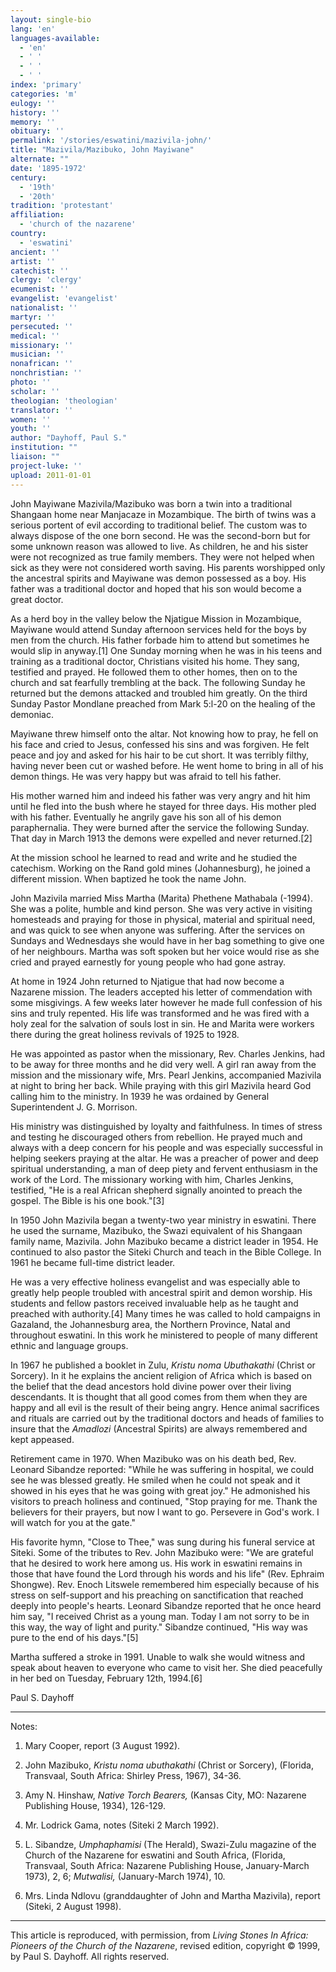 ```yaml
---
layout: single-bio
lang: 'en'
languages-available:
  - 'en'
  - ' '
  - ' '
  - ' '
index: 'primary'
categories: 'm'
eulogy: ''
history: ''
memory: ''
obituary: ''
permalink: '/stories/eswatini/mazivila-john/'
title: "Mazivila/Mazibuko, John Mayiwane"
alternate: ""
date: '1895-1972'
century:
  - '19th'
  - '20th'
tradition: 'protestant'
affiliation:
  - 'church of the nazarene'
country:
  - 'eswatini'
ancient: ''
artist: ''
catechist: ''
clergy: 'clergy'
ecumenist: ''
evangelist: 'evangelist'
nationalist: ''
martyr: ''
persecuted: ''
medical: ''
missionary: ''
musician: ''
nonafrican: ''
nonchristian: ''
photo: ''
scholar: ''
theologian: 'theologian'
translator: ''
women: ''
youth: ''
author: "Dayhoff, Paul S."
institution: ""
liaison: ""
project-luke: ''
upload: 2011-01-01
---
```




John Mayiwane Mazivila/Mazibuko was born a twin into a traditional Shangaan home near Manjacaze in Mozambique. The birth of twins was a serious portent of evil according to traditional belief. The custom was to always dispose of the one born second. He was the second-born but for some unknown reason was allowed to live. As children, he and his sister were not recognized as true family members. They were not helped when sick as they were not considered worth saving. His parents worshipped only the ancestral spirits and Mayiwane was demon possessed as a boy. His father was a traditional doctor and hoped that his son would become a great doctor.

As a herd boy in the valley below the Njatigue Mission in Mozambique, Mayiwane would attend Sunday afternoon services held for the boys by men from the church. His father forbade him to attend but sometimes he would slip in anyway.[1]  One Sunday morning when he was in his teens and training as a traditional doctor, Christians visited his home. They sang, testified and prayed. He followed them to other homes, then on to the church and sat fearfully trembling at the back. The following Sunday he returned but the demons attacked and troubled him greatly. On the third Sunday Pastor Mondlane preached from Mark 5:l-20 on the healing of the demoniac.

Mayiwane threw himself onto the altar. Not knowing how to pray, he fell on his face and cried to Jesus, confessed his sins and was forgiven. He felt peace and joy and asked for his hair to be cut short. It was terribly filthy, having never been cut or washed before. He went home to bring in all of his demon things. He was very happy but was afraid to tell his father.

His mother warned him and indeed his father was very angry and hit him until he fled into the bush where he stayed for three days. His mother pled with his father.  Eventually he angrily gave his son all of his demon paraphernalia. They were burned after the service the following Sunday. That day in March 1913 the demons were expelled and never returned.[2]

At the mission school he learned to read and write and he studied the catechism. Working on the Rand gold mines (Johannesburg), he joined a different mission. When baptized he took the name John.

John Mazivila married Miss Martha (Marita) Phethene Mathabala (-1994). She was a polite, humble and kind person. She was very active in visiting homesteads and praying for those in physical, material and spiritual need, and was quick to see when anyone was suffering. After the services on Sundays and Wednesdays she would have in her bag something to give one of her neighbours. Martha was soft spoken but her voice would rise as she cried and prayed earnestly for young people who had gone astray.

At home in 1924 John returned to Njatigue that had now become a Nazarene mission. The leaders accepted his letter of commendation with some misgivings. A few weeks later however he made full confession of his sins and truly repented. His life was transformed and he was fired with a holy zeal for the salvation of souls lost in sin. He and Marita were workers there during the great holiness revivals of 1925 to 1928.

He was appointed as pastor when the missionary, Rev. Charles Jenkins, had to be away for three months and he did very well. A girl ran away from the mission and the missionary wife, Mrs. Pearl Jenkins, accompanied Mazivila at night to bring her back. While praying with this girl Mazivila heard God calling him to the ministry.  In 1939 he was ordained by General Superintendent J. G. Morrison.

His ministry was distinguished by loyalty and faithfulness. In times of stress and testing he discouraged others from rebellion. He prayed much and always with a deep concern for his people and was especially successful in helping seekers praying at the altar. He was a preacher of power and deep spiritual understanding, a man of deep piety and fervent enthusiasm in the work of the Lord. The missionary working with him, Charles Jenkins, testified, "He is a real African shepherd signally anointed to preach the gospel. The Bible is his one book."[3]

In 1950 John Mazivila began a twenty-two year ministry in eswatini. There he used the surname, Mazibuko, the Swazi equivalent of his Shangaan family name, Mazivila. John Mazibuko became a district leader in 1954. He continued to also pastor the Siteki Church and teach in the Bible College. In 1961 he became full-time district leader.

He was a very effective holiness evangelist and was especially able to greatly help people troubled with ancestral spirit and demon worship. His students and fellow pastors received invaluable help as he taught and preached with authority.[4]  Many times he was called to hold campaigns in Gazaland, the Johannesburg area, the Northern Province, Natal and throughout eswatini. In this work he ministered to people of many different ethnic and language groups.

In 1967 he published a booklet in Zulu, *Kristu noma Ubuthakathi* (Christ or Sorcery). In it he explains the ancient religion of Africa which is based on the belief that the dead ancestors hold divine power over their living descendants. It is thought that all good comes from them when they are happy and all evil is the result of their being angry. Hence animal sacrifices and rituals are carried out by the traditional doctors and heads of families to insure that the *Amadlozi* (Ancestral Spirits) are always remembered and kept appeased.

Retirement came in 1970. When Mazibuko was on his death bed, Rev. Leonard Sibandze reported: "While he was suffering in hospital, we could see he was blessed greatly. He smiled when he could not speak and it showed in his eyes that he was going with great joy." He admonished his visitors to preach holiness and continued, "Stop praying for me. Thank the believers for their prayers, but now I want to go. Persevere in God's work. I will watch for you at the gate."

His favorite hymn, "Close to Thee," was sung during his funeral service at Siteki. Some of the tributes to Rev. John Mazibuko were: "We are grateful that he desired to work here among us. His work in eswatini remains in those that have found the Lord through his words and his life" (Rev. Ephraim Shongwe). Rev. Enoch Litswele remembered him especially because of his stress on self-support and his preaching on sanctification that reached deeply into people's hearts. Leonard Sibandze reported that he once heard him say, "I received Christ as a young man. Today I am not sorry to be in this way, the way of light and purity." Sibandze continued, "His way was pure to the end of his days."[5]

Martha suffered a stroke in 1991. Unable to walk she would witness and speak about heaven to everyone who came to visit her. She died peacefully in her bed on Tuesday, February 12th, 1994.[6]

Paul S. Dayhoff

---

Notes:

1. Mary Cooper, report (3 August 1992).

2. John Mazibuko, *Kristu noma ubuthakathi* (Christ or Sorcery), (Florida, Transvaal, South Africa: Shirley Press, 1967), 34-36.

3. Amy N. Hinshaw, *Native Torch Bearers,* (Kansas City, MO: Nazarene Publishing House, 1934), 126-129.

4. Mr. Lodrick Gama, notes (Siteki 2 March 1992).

5. L. Sibandze, *Umphaphamisi* (The Herald), Swazi-Zulu magazine of the Church of the Nazarene for eswatini and South Africa, (Florida, Transvaal, South Africa: Nazarene Publishing House, January-March 1973), 2, 6; *Mutwalisi,* (January-March 1974), 10.

6. Mrs. Linda Ndlovu (granddaughter of John and Martha Mazivila), report (Siteki, 2 August 1998).

---

This article is reproduced, with permission, from *Living Stones In Africa: Pioneers of the Church of the Nazarene*, revised edition, copyright &copy; 1999, by Paul S. Dayhoff.  All rights reserved.

